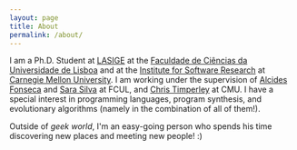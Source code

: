 ```yaml
---
layout: page
title: About
permalink: /about/
---
```


I am a Ph.D. Student at [LASIGE](https://www.lasige.pt/) at the [Faculdade de Ciências da Universidade de Lisboa](https://ciencias.ulisboa.pt/) and at the [Institute for Software Research](https://www.isri.cmu.edu/) at [Carnegie Mellon University](https://www.cmu.edu/). I am working under the supervision of [Alcides Fonseca](https://wiki.alcidesfonseca.com/) and [Sara Silva](https://ciencias.ulisboa.pt/pt/perfil/sgsilva) at FCUL, and [Chris Timperley](http://www.christimperley.co.uk/) at CMU. I have a special interest in programming languages, program synthesis, and evolutionary algorithms (namely in the combination of all of them!). 

Outside of *geek world*, I'm an easy-going person who spends his time discovering new places and meeting new people! :)